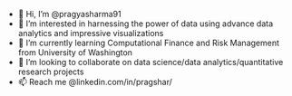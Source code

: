 - 👋 Hi, I’m @pragyasharma91
- 👀 I’m interested in harnessing the power of data using advance data analytics and impressive visualizations
- 🌱 I’m currently learning Computational Finance and Risk Management from University of Washington
- 💞️ I’m looking to collaborate on data science/data analytics/quantitative research projects
- 📫 Reach me @linkedin.com/in/pragshar/

<!---
pragyasharma91/pragyasharma91 is a ✨ special ✨ repository because its `README.md` (this file) appears on your GitHub profile.
You can click the Preview link to take a look at your changes.
--->
